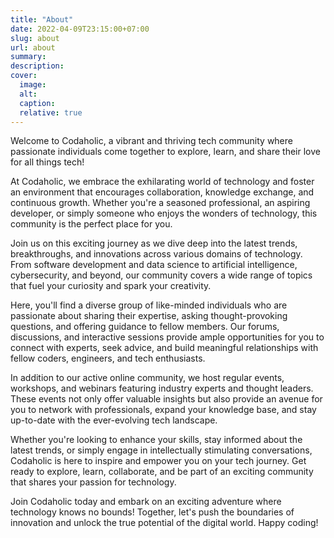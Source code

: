 ```yaml
---
title: "About"
date: 2022-04-09T23:15:00+07:00
slug: about
url: about
summary:
description:
cover:
  image:
  alt:
  caption:
  relative: true
---
```


Welcome to Codaholic, a vibrant and thriving tech community where passionate individuals come together to explore, learn, and share their love for all things tech!

At Codaholic, we embrace the exhilarating world of technology and foster an environment that encourages collaboration, knowledge exchange, and continuous growth. Whether you're a seasoned professional, an aspiring developer, or simply someone who enjoys the wonders of technology, this community is the perfect place for you.

Join us on this exciting journey as we dive deep into the latest trends, breakthroughs, and innovations across various domains of technology. From software development and data science to artificial intelligence, cybersecurity, and beyond, our community covers a wide range of topics that fuel your curiosity and spark your creativity.

Here, you'll find a diverse group of like-minded individuals who are passionate about sharing their expertise, asking thought-provoking questions, and offering guidance to fellow members. Our forums, discussions, and interactive sessions provide ample opportunities for you to connect with experts, seek advice, and build meaningful relationships with fellow coders, engineers, and tech enthusiasts.

In addition to our active online community, we host regular events, workshops, and webinars featuring industry experts and thought leaders. These events not only offer valuable insights but also provide an avenue for you to network with professionals, expand your knowledge base, and stay up-to-date with the ever-evolving tech landscape.

Whether you're looking to enhance your skills, stay informed about the latest trends, or simply engage in intellectually stimulating conversations, Codaholic is here to inspire and empower you on your tech journey. Get ready to explore, learn, collaborate, and be part of an exciting community that shares your passion for technology.

Join Codaholic today and embark on an exciting adventure where technology knows no bounds! Together, let's push the boundaries of innovation and unlock the true potential of the digital world. Happy coding!
